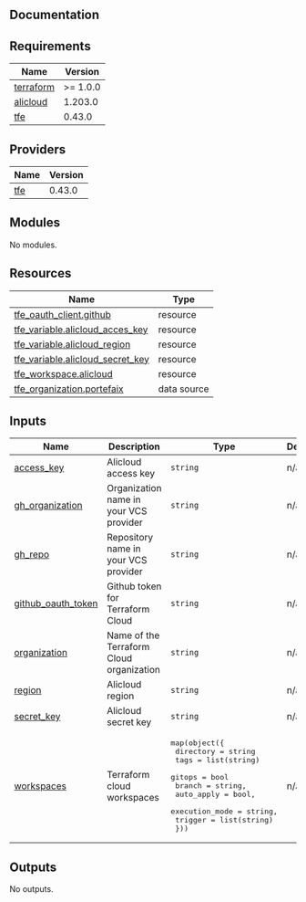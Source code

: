 ## Documentation

<!-- BEGINNING OF PRE-COMMIT-TERRAFORM DOCS HOOK -->

## Requirements

| Name                                                                     | Version  |
| ------------------------------------------------------------------------ | -------- |
| <a name="requirement_terraform"></a> [terraform](#requirement_terraform) | >= 1.0.0 |
| <a name="requirement_alicloud"></a> [alicloud](#requirement_alicloud)    | 1.203.0  |
| <a name="requirement_tfe"></a> [tfe](#requirement_tfe)                   | 0.43.0   |

## Providers

| Name                                             | Version |
| ------------------------------------------------ | ------- |
| <a name="provider_tfe"></a> [tfe](#provider_tfe) | 0.43.0  |

## Modules

No modules.

## Resources

| Name                                                                                                                      | Type        |
| ------------------------------------------------------------------------------------------------------------------------- | ----------- |
| [tfe_oauth_client.github](https://registry.terraform.io/providers/hashicorp/tfe/0.43.0/docs/resources/oauth_client)       | resource    |
| [tfe_variable.alicloud_acces_key](https://registry.terraform.io/providers/hashicorp/tfe/0.43.0/docs/resources/variable)   | resource    |
| [tfe_variable.alicloud_region](https://registry.terraform.io/providers/hashicorp/tfe/0.43.0/docs/resources/variable)      | resource    |
| [tfe_variable.alicloud_secret_key](https://registry.terraform.io/providers/hashicorp/tfe/0.43.0/docs/resources/variable)  | resource    |
| [tfe_workspace.alicloud](https://registry.terraform.io/providers/hashicorp/tfe/0.43.0/docs/resources/workspace)           | resource    |
| [tfe_organization.portefaix](https://registry.terraform.io/providers/hashicorp/tfe/0.43.0/docs/data-sources/organization) | data source |

## Inputs

| Name                                                                                      | Description                              | Type                                                                                                                                                                                                 | Default | Required |
| ----------------------------------------------------------------------------------------- | ---------------------------------------- | ---------------------------------------------------------------------------------------------------------------------------------------------------------------------------------------------------- | ------- | :------: |
| <a name="input_access_key"></a> [access\_key](#input_access_key)                          | Alicloud access key                      | `string`                                                                                                                                                                                             | n/a     |   yes    |
| <a name="input_gh_organization"></a> [gh\_organization](#input_gh_organization)           | Organization name in your VCS provider   | `string`                                                                                                                                                                                             | n/a     |   yes    |
| <a name="input_gh_repo"></a> [gh\_repo](#input_gh_repo)                                   | Repository name in your VCS provider     | `string`                                                                                                                                                                                             | n/a     |   yes    |
| <a name="input_github_oauth_token"></a> [github\_oauth\_token](#input_github_oauth_token) | Github token for Terraform Cloud         | `string`                                                                                                                                                                                             | n/a     |   yes    |
| <a name="input_organization"></a> [organization](#input_organization)                     | Name of the Terraform Cloud organization | `string`                                                                                                                                                                                             | n/a     |   yes    |
| <a name="input_region"></a> [region](#input_region)                                       | Alicloud region                          | `string`                                                                                                                                                                                             | n/a     |   yes    |
| <a name="input_secret_key"></a> [secret\_key](#input_secret_key)                          | Alicloud secret key                      | `string`                                                                                                                                                                                             | n/a     |   yes    |
| <a name="input_workspaces"></a> [workspaces](#input_workspaces)                           | Terraform cloud workspaces               | <pre>map(object({<br> directory = string<br> tags = list(string)<br> gitops = bool<br> branch = string,<br> auto_apply = bool,<br> execution_mode = string,<br> trigger = list(string)<br> }))</pre> | n/a     |   yes    |

## Outputs

No outputs.

<!-- END OF PRE-COMMIT-TERRAFORM DOCS HOOK -->
